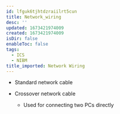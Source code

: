 ```yaml
---
id: lfguk6tjhtdzraiilrt5cun
title: Network_wiring
desc: ''
updated: 1673421974009
created: 1673421974009
isDir: false
enableToc: false
tags:
  - ICS
  - NIBM
title_imported: Network Wiring
---
```


-   Standard network cable

-   Crossover network cable

    -   Used for connecting two PCs directly
